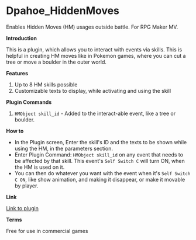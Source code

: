 # Dpahoe_HiddenMoves
Enables Hidden Moves (HM) usages outside battle. For RPG Maker MV.



**Introduction**

This is a plugin, which allows you to interact with events via skills. This is helpful in creating HM moves like
in Pokemon games, where you can cut a tree or move a boulder in the outer world.

**Features**

 1. Up to 8 HM skills possible
 2. Customizable texts to display, while activating and using the skill

**Plugin Commands**

 1. `HMObject skill_id` - Added to the interact-able event, like a tree or boulder.

**How to**

 *  In the Plugin screen, Enter the skill's ID and the texts to be shown while using the HM, in the parameters section.
 *  Enter Plugin Command: `HMObject skill_id` on any event that needs to be affected by that skill. This event's `Self Switch C` will turn ON, when the HM is used on it.
 *  You can then do whatever you want with the event when it's `Self Switch C ON`, like show animation, and making it disappear, or make it movable by player.

**Link**

[Link to plugin](https://github.com/dpahoe/Dpahoe_HiddenMoves/blob/master/Dpahoe_HiddenMoves.js)

**Terms**

Free for use in commercial games
